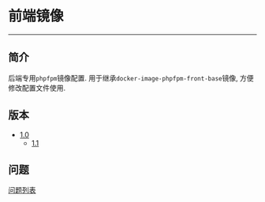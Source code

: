 # 前端镜像

---

## 简介

后端专用`phpfpm`镜像配置. 用于继承`docker-image-phpfpm-front-base`镜像, 方便修改配置文件使用.

## 版本

* [1.0](./Docs/1.0.md)
	* [1.1](./Docs/1.1.md)

## 问题

[问题列表](./Docs/problems.md)